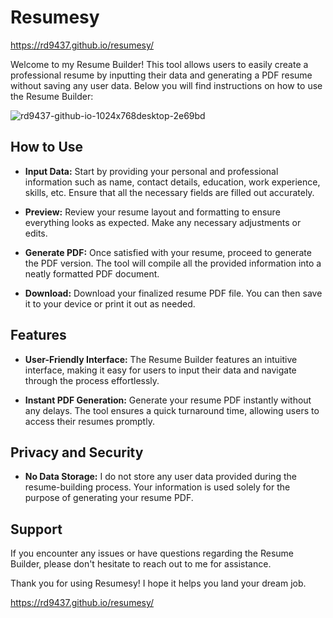 # Resumesy

https://rd9437.github.io/resumesy/

Welcome to my Resume Builder! This tool allows users to easily create a professional resume by inputting their data and generating a PDF resume without saving any user data. Below you will find instructions on how to use the Resume Builder:

![rd9437-github-io-1024x768desktop-2e69bd](https://github.com/rd9437/resumesy/assets/143277515/2db27845-a459-4873-a0d0-8fa5505ef446)


## How to Use
+ **Input Data:** Start by providing your personal and professional information such as name, contact details, education, work experience, skills, etc. Ensure that all the necessary fields are filled out accurately.

+ **Preview:** Review your resume layout and formatting to ensure everything looks as expected. Make any necessary adjustments or edits.

+ **Generate PDF:** Once satisfied with your resume, proceed to generate the PDF version. The tool will compile all the provided information into a neatly formatted PDF document.

+ **Download:** Download your finalized resume PDF file. You can then save it to your device or print it out as needed.


## Features
+ **User-Friendly Interface:** The Resume Builder features an intuitive interface, making it easy for users to input their data and navigate through the process effortlessly.

+ **Instant PDF Generation:** Generate your resume PDF instantly without any delays. The tool ensures a quick turnaround time, allowing users to access their resumes promptly.


## Privacy and Security
+ **No Data Storage:** I do not store any user data provided during the resume-building process. Your information is used solely for the purpose of generating your resume PDF.


## Support
If you encounter any issues or have questions regarding the Resume Builder, please don't hesitate to reach out to me for assistance. 

Thank you for using Resumesy! I hope it helps you land your dream job.

https://rd9437.github.io/resumesy/
